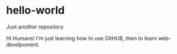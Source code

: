 # hello-world
Just another repository

Hi Humans!
I'm just learning how to use GitHUB, then to learn web-develpoment.

